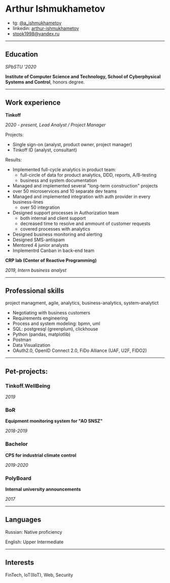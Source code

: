 # Arthur Ishmukhametov

* tg: [@a_ishmukhametov](https://t.me/a_ishmukhametov)
* linkedin: [arthur-ishmukhametov](https://www.linkedin.com/in/arthur-ishmukhametov-2326b1199/)
* stook1998@yandex.ru

**************************************

## Education

*SPbSTU '2020*

**Institute of Computer Science and Technology, School of Cyberphysical Systems and Control**, honors degree.

**************************************

## Work experience

**Tinkoff**

*2020 - present, Lead Analyst / Project Manager*

Projects:
- Single sign-on (analyst, product owner, project manager)
- Tinkoff ID (analyst, consultant)

Results:
- Implemented full-cycle analytics in product team:
  - full-circle of data for product analytics, DDD, reports, A/B-testing
  - business and system documentation
 - Managed and implemented several "long-term construction" projects
  - over 50 microservices and 10 separate dev teams
- Managed and implemented integration with auth provider in every business-lines
  - over 50 integration 
- Designed support processes in Authorization team
  - both internal and client support
  - decreased time to resolve and ammount of customer requests
  - covered processes with analytics
- Designed business monitoring and alerting
- Designed SMS-antispam
- Mentored 4 junior analysts
- Implementrd Canban in back-end team

**CRP lab (Center of Reactive Programming)**

*2019, Intern business analyst*


**************************************

## Professional skills

project managment, agile, analytics, business-analytics, system-analytict

- Negotiating with business customers
- Requirements engineering
- Process and system modeling: bpmn, uml
- SQL: postgresql (greenplum), clickhouse
- Python (pandas, matplotlib)
- Postman
- Data Visualization
- OAuth2.0, OpenID Connect 2.0, FiDo Alliance (UAF, U2F, FIDO2)

**************************************

## Pet-projects:

### Tinkoff.WellBeing

*2019*


### BoR

**Equipment monitoring system for "AO SNSZ"**

*2018-2019*


### Bachelor

**CPS for industrial climate control**

*2019-2020*


### PolyBoard

**Internal university announcements**

*2017*


**************************************

## Languages

Russian: Native proficiency 

English: Upper Intermediate

**************************************

## Interests

FinTech, IoT(IIoT), Web, Security
